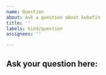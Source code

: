 ```yaml
---
name: Question
about: Ask a question about kubefin
title: ''
labels: kind/question
assignees: ''

---
```

<!--
## In what area(s)?
Remove the '> ' to select:
> /area API
> /area build
> /area agent
> /area cost-analyzer

Other classifications:
> /kind good-first-issue
> /kind process
> /kind spec
-->

## Ask your question here:

